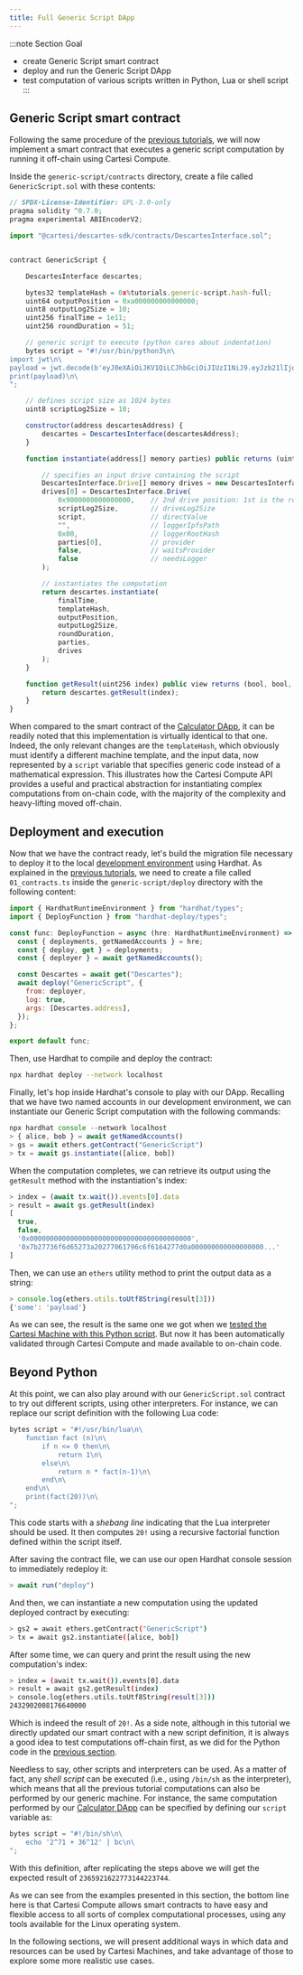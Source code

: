 ```yaml
---
title: Full Generic Script DApp
---
```


:::note Section Goal
- create Generic Script smart contract
- deploy and run the Generic Script DApp
- test computation of various scripts written in Python, Lua or shell script
:::


## Generic Script smart contract

Following the same procedure of the [previous tutorials](../calculator/full-dapp.md), we will now implement a smart contract that executes a generic script computation by running it off-chain using Cartesi Compute.

Inside the `generic-script/contracts` directory, create a file called `GenericScript.sol` with these contents:

```javascript
// SPDX-License-Identifier: GPL-3.0-only
pragma solidity ^0.7.0;
pragma experimental ABIEncoderV2;

import "@cartesi/descartes-sdk/contracts/DescartesInterface.sol";


contract GenericScript {

    DescartesInterface descartes;

    bytes32 templateHash = 0x%tutorials.generic-script.hash-full;
    uint64 outputPosition = 0xa000000000000000;
    uint8 outputLog2Size = 10;
    uint256 finalTime = 1e11;
    uint256 roundDuration = 51;

    // generic script to execute (python cares about indentation)
    bytes script = "#!/usr/bin/python3\n\
import jwt\n\
payload = jwt.decode(b'eyJ0eXAiOiJKV1QiLCJhbGciOiJIUzI1NiJ9.eyJzb21lIjoicGF5bG9hZCJ9.Joh1R2dYzkRvDkqv3sygm5YyK8Gi4ShZqbhK2gxcs2U', 'secret', algorithms=['HS256'])\n\
print(payload)\n\
";

    // defines script size as 1024 bytes
    uint8 scriptLog2Size = 10;

    constructor(address descartesAddress) {
        descartes = DescartesInterface(descartesAddress);
    }

    function instantiate(address[] memory parties) public returns (uint256) {

        // specifies an input drive containing the script
        DescartesInterface.Drive[] memory drives = new DescartesInterface.Drive[](1);
        drives[0] = DescartesInterface.Drive(
            0x9000000000000000,    // 2nd drive position: 1st is the root file-system (0x8000..)
            scriptLog2Size,        // driveLog2Size
            script,                // directValue
            "",                    // loggerIpfsPath
            0x00,                  // loggerRootHash
            parties[0],            // provider
            false,                 // waitsProvider
            false                  // needsLogger
        );

        // instantiates the computation
        return descartes.instantiate(
            finalTime,
            templateHash,
            outputPosition,
            outputLog2Size,
            roundDuration,
            parties,
            drives
        );
    }

    function getResult(uint256 index) public view returns (bool, bool, address, bytes memory) {
        return descartes.getResult(index);
    }
}
```

When compared to the smart contract of the [Calculator DApp](../calculator/full-dapp.md#calculator-smart-contract), it can be readily noted that this implementation is virtually identical to that one. Indeed, the only relevant changes are the `templateHash`, which obviously must identify a different machine template, and the input data, now represented by a `script` variable that specifies generic code instead of a mathematical expression. This illustrates how the Cartesi Compute API provides a useful and practical abstraction for instantiating complex computations from on-chain code, with the majority of the complexity and heavy-lifting moved off-chain.


## Deployment and execution

Now that we have the contract ready, let's build the migration file necessary to deploy it to the local [development environment](../descartes-env.md) using Hardhat. As explained in the [previous tutorials](../helloworld/deploy-run.md#deployment), we need to create a file called `01_contracts.ts` inside the `generic-script/deploy` directory with the following content:

```javascript
import { HardhatRuntimeEnvironment } from "hardhat/types";
import { DeployFunction } from "hardhat-deploy/types";

const func: DeployFunction = async (hre: HardhatRuntimeEnvironment) => {
  const { deployments, getNamedAccounts } = hre;
  const { deploy, get } = deployments;
  const { deployer } = await getNamedAccounts();

  const Descartes = await get("Descartes");
  await deploy("GenericScript", {
    from: deployer,
    log: true,
    args: [Descartes.address],
  });
};

export default func;
```

Then, use Hardhat to compile and deploy the contract:

```bash
npx hardhat deploy --network localhost
```

Finally, let's hop inside Hardhat's console to play with our DApp. Recalling that we have two named accounts in our development environment, we can instantiate our Generic Script computation with the following commands:

```javascript
npx hardhat console --network localhost
> { alice, bob } = await getNamedAccounts()
> gs = await ethers.getContract("GenericScript")
> tx = await gs.instantiate([alice, bob])
```

When the computation completes, we can retrieve its output using the `getResult` method with the instantiation's index:

```javascript
> index = (await tx.wait()).events[0].data
> result = await gs.getResult(index)
[
  true,
  false,
  '0x0000000000000000000000000000000000000000',
  '0x7b27736f6d65273a20277061796c6f6164277d0a000000000000000000...'  
]
```

Then, we can use an `ethers` utility method to print the output data as a string:

```javascript
> console.log(ethers.utils.toUtf8String(result[3]))
{'some': 'payload'}
```

As we can see, the result is the same one we got when we [tested the Cartesi Machine with this Python script](../generic-script/cartesi-machine.md). But now it has been automatically validated through Cartesi Compute and made available to on-chain code.

## Beyond Python

At this point, we can also play around with our `GenericScript.sol` contract to try out different scripts, using other interpreters. For instance, we can replace our script definition with the following Lua code:

```javascript
bytes script = "#!/usr/bin/lua\n\
    function fact (n)\n\
        if n <= 0 then\n\
            return 1\n\
        else\n\
            return n * fact(n-1)\n\
        end\n\
    end\n\
    print(fact(20))\n\
";
```

This code starts with a *shebang line* indicating that the Lua interpreter should be used. It then computes `20!` using a recursive factorial function defined within the script itself.

After saving the contract file, we can use our open Hardhat console session to immediately redeploy it:

```javascript
> await run("deploy")
```

And then, we can instantiate a new computation using the updated deployed contract by executing:

```bash
> gs2 = await ethers.getContract("GenericScript")
> tx = await gs2.instantiate([alice, bob])
```

After some time, we can query and print the result using the new computation's index:

```bash
> index = (await tx.wait()).events[0].data
> result = await gs2.getResult(index)
> console.log(ethers.utils.toUtf8String(result[3]))
2432902008176640000
```

Which is indeed the result of `20!`. As a side note, although in this tutorial we directly updated our smart contract with a new script definition, it is always a good idea to test computations off-chain first, as we did for the Python code in the [previous section](../generic-script/cartesi-machine.md).

Needless to say, other scripts and interpreters can be used. As a matter of fact, any *shell script* can be executed (i.e., using `/bin/sh` as the interpreter), which means that all the previous tutorial computations can also be performed by our generic machine. For instance, the same computation performed by our [Calculator DApp](../calculator/full-dapp.md) can be specified by defining our `script` variable as:

```javascript
bytes script = "#!/bin/sh\n\
    echo '2^71 + 36^12' | bc\n\
";
```

With this definition, after replicating the steps above we will get the expected result of `2365921622773144223744`.

As we can see from the examples presented in this section, the bottom line here is that Cartesi Compute allows smart contracts to have easy and flexible access to all sorts of complex computational processes, using any tools available for the Linux operating system.

In the following sections, we will present additional ways in which data and resources can be used by Cartesi Machines, and take advantage of those to explore some more realistic use cases.
